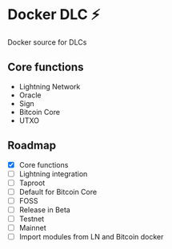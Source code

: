 # Docker DLC ⚡

Docker source for DLCs

## Core functions

- Lightning Network
- Oracle
- Sign
- Bitcoin Core
- UTXO 

## Roadmap

- [x] Core functions
- [ ] Lightning integration
- [ ] Taproot
- [ ] Default for Bitcoin Core
- [ ] FOSS
- [ ] Release in Beta
- [ ] Testnet
- [ ] Mainnet
- [ ] Import modules from LN and Bitcoin docker

